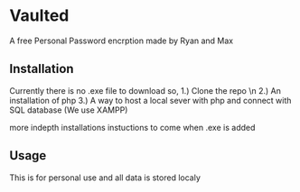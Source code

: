 # Vaulted
 A free Personal Password encrption made by Ryan and Max


## Installation
Currently there is no .exe file to download so,
1.) Clone the repo \n
2.) An installation of php
3.) A way to host a local sever with php and connect with SQL database (We use XAMPP)

more indepth installations instuctions to come when .exe is added



## Usage
This is for personal use and all data is stored localy
